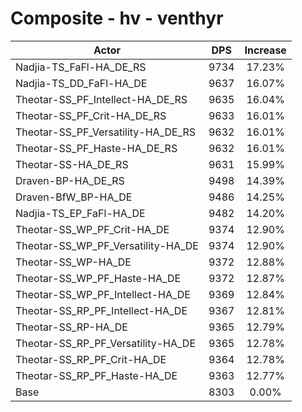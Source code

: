 # Composite - hv - venthyr
| Actor | DPS | Increase |
|---|:---:|:---:|
|Nadjia-TS_FaFl-HA_DE_RS|9734|17.23%|
|Nadjia-TS_DD_FaFl-HA_DE|9637|16.07%|
|Theotar-SS_PF_Intellect-HA_DE_RS|9635|16.04%|
|Theotar-SS_PF_Crit-HA_DE_RS|9633|16.01%|
|Theotar-SS_PF_Versatility-HA_DE_RS|9632|16.01%|
|Theotar-SS_PF_Haste-HA_DE_RS|9632|16.01%|
|Theotar-SS-HA_DE_RS|9631|15.99%|
|Draven-BP-HA_DE_RS|9498|14.39%|
|Draven-BfW_BP-HA_DE|9486|14.25%|
|Nadjia-TS_EP_FaFl-HA_DE|9482|14.20%|
|Theotar-SS_WP_PF_Crit-HA_DE|9374|12.90%|
|Theotar-SS_WP_PF_Versatility-HA_DE|9374|12.90%|
|Theotar-SS_WP-HA_DE|9372|12.88%|
|Theotar-SS_WP_PF_Haste-HA_DE|9372|12.87%|
|Theotar-SS_WP_PF_Intellect-HA_DE|9369|12.84%|
|Theotar-SS_RP_PF_Intellect-HA_DE|9367|12.81%|
|Theotar-SS_RP-HA_DE|9365|12.79%|
|Theotar-SS_RP_PF_Versatility-HA_DE|9365|12.78%|
|Theotar-SS_RP_PF_Crit-HA_DE|9364|12.78%|
|Theotar-SS_RP_PF_Haste-HA_DE|9363|12.77%|
|Base|8303|0.00%|
